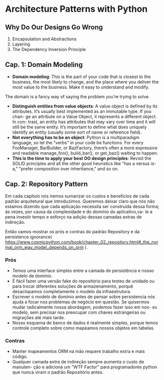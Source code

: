 # Architecture Patterns with Python

## Why Do Our Designs Go Wrong

1. Encapsulation and Abstractions
2. Layering
3. The Dependency Inversion Principle

## Cap. 1: Domain Modeling

- **Domain modeling**: This is the part of your code that is closest to the business, 
the most likely to change, and the place where you deliver the most value to the 
business. Make it easy to understand and modify.

The domain is a fancy way of saying the problem you’re trying to solve.

- **Distinguish entities from value objects**: A value object is defined by its 
attributes. It’s usually best implemented as an immutable type. If you chan-
ge an attribute on a Value Object, it represents a different object. In con-
trast, an entity has attributes that may vary over time and it will still 
be the same entity. It’s important to define what does uniquely identify an 
entity (usually some sort of name or reference field).
- **Not everything has to be an object**: Python is a multiparadigm language, 
so let the "verbs" in your code be functions. For every FooManager, BarBuilder, 
or BazFactory, there’s often a more expressive and readable manage_foo(), 
build_bar(), or get_baz() waiting to happen.
- **This is the time to apply your best OO design principles**: Revisit the SOLID principles and 
all the other good heuristics like "has a versus is-a," "prefer composition over inheritance," 
and so on. 

## Cap. 2: Repository Pattern

Em cada capítulo nós iremos sumarizar os custos e beneficíos de cada padrão arquitetural que 
introduzimos. Queremos deixar claro que nós não estamos dizendo que cada aplicação necessita
ser construída dessa forma; ás vezes, por causa da complexidade e do domínio do aplicativo,va-
le a pena investir tempo e esforço na adição dessas camadas extras de indireção.

Então vamos mostrar os prós e contras do padrão Repository e da persistence ignorance(
https://www.cosmicpython.com/book/chapter_02_repository.html#_the_normal_orm_way_model_depends_on_orm ).

### Prós

- Temos uma interface simples entre a camada de persistência e nosso modelo de domínio.
- É fácil fazer uma versão fake do repositório para testes de unidade ou para trocar diferentes
soluções de armazenamento, porquê desaclopamos completamente o modelo da infraestrutura.
- Escrever o modelo de domínio antes de pensar sobre persistencia nós ajuda a focar nos problemas
de negócio em questão. Se quisermos mudar radicalmente nossa abordagem, podemos fazer isso em nos-
so modelo, sem precisar nos preocupar com chaves estrangeiras ou migrações até mais tarde.
- Nosso esquema de banco de dados é realmente simples, porque temos controle completo sobre como 
mapeamos nossos objetos em tabelas.

### Contras

- Manter mapeamentos ORM na mão requere trabalho extra e mais código.
- Qualquer camada extra de indireção sempre aumenta o custo de manuten-
ção e adiciona um "WTF Factor" para programadores python que nunca viram
o padrão Repositório antes.

